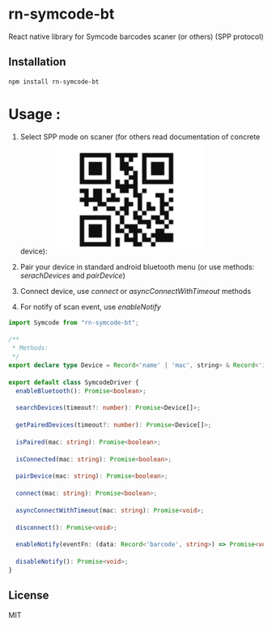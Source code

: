 # rn-symcode-bt

React native library for Symcode barcodes scaner (or others) (SPP protocol)

## Installation

```sh
npm install rn-symcode-bt
```

# Usage :

1. Select SPP mode on scaner (for others read documentation of concrete device):
   ![spp_img](./img/spp.jpg)

2. Pair your device in standard android bluetooth menu (or use methods: *serachDevices* and *pairDevice*)
3. Connect device, use *connect* or *asyncConnectWithTimeout* methods
4. For notify of scan event, use *enableNotify*

```typescript
import Symcode from "rn-symcode-bt";

/**
 * Methods:
 */
export declare type Device = Record<'name' | 'mac', string> & Record<'isPaired', boolean>;

export default class SymcodeDriver {
  enableBluetooth(): Promise<boolean>;

  searchDevices(timeout?: number): Promise<Device[]>;

  getPairedDevices(timeout?: number): Promise<Device[]>;

  isPaired(mac: string): Promise<boolean>;

  isConnected(mac: string): Promise<boolean>;

  pairDevice(mac: string): Promise<boolean>;

  connect(mac: string): Promise<boolean>;

  asyncConnectWithTimeout(mac: string): Promise<void>;

  disconnect(): Promise<void>;

  enableNotify(eventFn: (data: Record<'barcode', string>) => Promise<void>): Promise<void>;

  disableNotify(): Promise<void>;
}


```

## License

MIT
